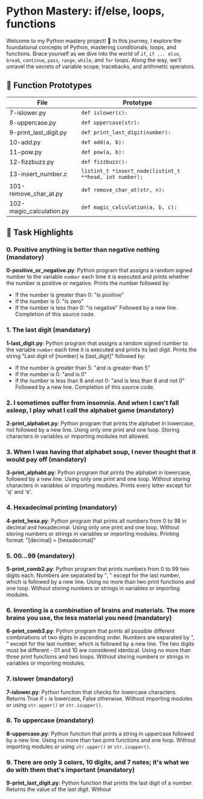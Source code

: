 # Python Mastery: if/else, loops, functions

Welcome to my Python mastery project! 🚀 In this journey, I explore the foundational concepts of Python, mastering conditionals, loops, and functions. Brace yourself as we dive into the world of `if`, `if ... else`, `break`, `continue`, `pass`, `range`, `while`, and `for` loops. Along the way, we'll unravel the secrets of variable scope, tracebacks, and arithmetic operators.

## 🌟 Function Prototypes

| File                | Prototype                                      |
|---------------------|------------------------------------------------|
| 7-islower.py        | `def islower(c):`                              |
| 8-uppercase.py      | `def uppercase(str):`                          |
| 9-print_last_digit.py| `def print_last_digit(number):`                |
| 10-add.py            | `def add(a, b):`                               |
| 11-pow.py            | `def pow(a, b):`                               |
| 12-fizzbuzz.py       | `def fizzbuzz():`                              |
| 13-insert_number.c   | `listint_t *insert_node(listint_t **head, int number);` |
| 101-remove_char_at.py| `def remove_char_at(str, n):`                  |
| 102-magic_calculation.py | `def magic_calculation(a, b, c):`           |

## 📃 Task Highlights

### 0. Positive anything is better than negative nothing (mandatory)

**0-positive_or_negative.py**: Python program that assigns a random signed number to the variable `number` each time it is executed and prints whether the number is positive or negative. Prints the number followed by:
- If the number is greater than 0: "is positive"
- If the number is 0: "is zero"
- If the number is less than 0: "is negative"
Followed by a new line. Completion of this source code.

### 1. The last digit (mandatory)

**1-last_digit.py**: Python program that assigns a random signed number to the variable `number` each time it is executed and prints its last digit. Prints the string "Last digit of [number] is [last_digit]" followed by:
- If the number is greater than 5: "and is greater than 5"
- If the number is 0: "and is 0"
- If the number is less than 6 and not 0: "and is less than 6 and not 0"
Followed by a new line. Completion of this source code.

### 2. I sometimes suffer from insomnia. And when I can't fall asleep, I play what I call the alphabet game (mandatory)

**2-print_alphabet.py**: Python program that prints the alphabet in lowercase, not followed by a new line. Using only one print and one loop. Storing characters in variables or importing modules not allowed.

### 3. When I was having that alphabet soup, I never thought that it would pay off (mandatory)

**3-print_alphabt.py**: Python program that prints the alphabet in lowercase, followed by a new line. Using only one print and one loop. Without storing characters in variables or importing modules. Prints every letter except for 'q' and 'e'.

### 4. Hexadecimal printing (mandatory)

**4-print_hexa.py**: Python program that prints all numbers from 0 to 98 in decimal and hexadecimal. Using only one print and one loop. Without storing numbers or strings in variables or importing modules. Printing format: "[decimal] = [hexadecimal]"

### 5. 00...99 (mandatory)

**5-print_comb2.py**: Python program that prints numbers from 0 to 99 two digits each. Numbers are separated by ", " except for the last number, which is followed by a new line. Using no more than two print functions and one loop. Without storing numbers or strings in variables or importing modules.

### 6. Inventing is a combination of brains and materials. The more brains you use, the less material you need (mandatory)

**6-print_comb3.py**: Python program that prints all possible different combinations of two digits in ascending order. Numbers are separated by ", " except for the last number, which is followed by a new line. The two digits must be different - 01 and 10 are considered identical. Using no more than three print functions and two loops. Without storing numbers or strings in variables or importing modules.

### 7. islower (mandatory)

**7-islower.py**: Python function that checks for lowercase characters. Returns True if `c` is lowercase, False otherwise. Without importing modules or using `str.upper()` or `str.isupper()`.

### 8. To uppercase (mandatory)

**8-uppercase.py**: Python function that prints a string in uppercase followed by a new line. Using no more than two print functions and one loop. Without importing modules or using `str.upper()` or `str.isupper()`.

### 9. There are only 3 colors, 10 digits, and 7 notes; it's what we do with them that's important (mandatory)

**9-print_last_digit.py**: Python function that prints the last digit of a number. Returns the value of the last digit. Without


